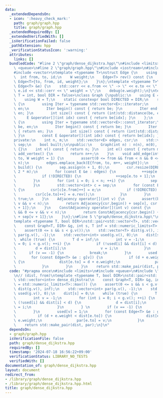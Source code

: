 ```yaml
---
data:
  _extendedDependsOn:
  - icon: ':heavy_check_mark:'
    path: graph/graph.hpp
    title: graph/graph.hpp
  _extendedRequiredBy: []
  _extendedVerifiedWith: []
  _isVerificationFailed: false
  _pathExtension: hpp
  _verificationStatusIcon: ':warning:'
  attributes:
    links: []
  bundledCode: "#line 2 \"graph/dense_dijkstra.hpp\"\n#include <limits>\n#include\
    \ <queue>\n#line 2 \"graph/graph.hpp\"\n#include <iostream>\n#include <cassert>\n\
    #include <vector>\ntemplate <typename T>\nstruct Edge {\n    using W = T;\n  \
    \  int from, to, id;\n    W weight;\n    Edge<T> rev() const {\n        return\
    \ Edge<T>{to, from, id, weight};\n    }\n};\ntemplate <typename T>\nvoid debug(const\
    \ Edge<T> &e) {\n    std::cerr << e.from << \" -> \" << e.to << \" id = \" <<\
    \ e.id << std::cerr << \" weight = \";\n    debug(e.weight);\n}\ntemplate <typename\
    \ T = int, bool DIR = false>\nclass Graph {\npublic:\n    using E = Edge<T>;\n\
    \    using W = T;\n    static constexpr bool DIRECTED = DIR;\n    struct Adjacency\
    \ {\n        using Iter = typename std::vector<E>::iterator;\n        Iter be,\
    \ en;\n        Iter begin() const { return be; }\n        Iter end() const { return\
    \ en; }\n        int size() const { return (int)std::distance(be, en); }\n   \
    \     E &operator[](int idx) const { return be[idx]; }\n    };\n    struct ConstAdjacency\
    \ {\n        using Iter = typename std::vector<E>::const_iterator;\n        Iter\
    \ be, en;\n        Iter begin() const { return be; }\n        Iter end() const\
    \ { return en; }\n        int size() const { return (int)std::distance(be, en);\
    \ }\n        const E &operator[](int idx) const { return be[idx]; }\n    };\n\n\
    private:\n    int n, m;\n    std::vector<E> edges, csr;\n    std::vector<int>\
    \ sep;\n    bool built;\n\npublic:\n    Graph(int n) : n(n), m(0), built(false)\
    \ {}\n    int v() const { return n; }\n    int e() const { return m; }\n    int\
    \ add_vertex() {\n        return n++;\n    }\n    void add_edge(int from, int\
    \ to, W weight = 1) {\n        assert(0 <= from && from < n && 0 <= to && to <\
    \ n);\n        edges.emplace_back(E{from, to, m++, weight});\n    }\n    void\
    \ build() {\n        sep.assign(n + 1, 0);\n        csr.resize(DIRECTED ? m :\
    \ 2 * m);\n        for (const E &e : edges) {\n            ++sep[e.from + 1];\n\
    \            if (!DIRECTED) {\n                ++sep[e.to + 1];\n            }\n\
    \        }\n        for (int i = 0; i < n; ++i) {\n            sep[i + 1] += sep[i];\n\
    \        }\n        std::vector<int> c = sep;\n        for (const E &e : edges)\
    \ {\n            csr[c[e.from]++] = e;\n            if (!DIRECTED) {\n       \
    \         csr[c[e.to]++] = e.rev();\n            }\n        }\n        built =\
    \ true;\n    }\n    Adjacency operator[](int v) {\n        assert(built && 0 <=\
    \ v && v < n);\n        return Adjacency{csr.begin() + sep[v], csr.begin() + sep[v\
    \ + 1]};\n    }\n    ConstAdjacency operator[](int v) const {\n        assert(built\
    \ && 0 <= v && v < n);\n        return ConstAdjacency{csr.begin() + sep[v], csr.begin()\
    \ + sep[v + 1]};\n    }\n};\n#line 5 \"graph/dense_dijkstra.hpp\"\n// (dist, from)\n\
    template <typename T, bool DIR>\nstd::pair<std::vector<T>, std::vector<int>> dense_dijkstra(\n\
    \    const Graph<T, DIR> &g, int s, T inf = std::numeric_limits<T>::max()) {\n\
    \    assert(0 <= s && s < g.v());\n    std::vector<T> dist(g.v(), inf);\n    std::vector<int>\
    \ par(g.v(), -1);\n    std::vector<int> used(g.v(), 0);\n    dist[s] = 0;\n  \
    \  while (true) {\n        T d = inf;\n        int v = -1;\n        for (int i\
    \ = 0; i < g.v(); ++i) {\n            if (!used[i] && dist[i] < d) {\n       \
    \         d = dist[i];\n                v = i;\n            }\n        } \n  \
    \      if (v == -1) {\n            break;\n        }\n        used[v] = 1;\n \
    \       for (const Edge<T> &e : g[v]) {\n            if (d + e.weight < dist[e.to])\
    \ {\n                dist[e.to] = d + e.weight;\n                par[e.to] = v;\n\
    \            }\n        }\n    }\n    return std::make_pair(dist, par);\n}\n"
  code: "#pragma once\n#include <limits>\n#include <queue>\n#include \"graph.hpp\"\
    \n// (dist, from)\ntemplate <typename T, bool DIR>\nstd::pair<std::vector<T>,\
    \ std::vector<int>> dense_dijkstra(\n    const Graph<T, DIR> &g, int s, T inf\
    \ = std::numeric_limits<T>::max()) {\n    assert(0 <= s && s < g.v());\n    std::vector<T>\
    \ dist(g.v(), inf);\n    std::vector<int> par(g.v(), -1);\n    std::vector<int>\
    \ used(g.v(), 0);\n    dist[s] = 0;\n    while (true) {\n        T d = inf;\n\
    \        int v = -1;\n        for (int i = 0; i < g.v(); ++i) {\n            if\
    \ (!used[i] && dist[i] < d) {\n                d = dist[i];\n                v\
    \ = i;\n            }\n        } \n        if (v == -1) {\n            break;\n\
    \        }\n        used[v] = 1;\n        for (const Edge<T> &e : g[v]) {\n  \
    \          if (d + e.weight < dist[e.to]) {\n                dist[e.to] = d +\
    \ e.weight;\n                par[e.to] = v;\n            }\n        }\n    }\n\
    \    return std::make_pair(dist, par);\n}\n"
  dependsOn:
  - graph/graph.hpp
  isVerificationFile: false
  path: graph/dense_dijkstra.hpp
  requiredBy: []
  timestamp: '2024-07-18 16:56:22+09:00'
  verificationStatus: LIBRARY_NO_TESTS
  verifiedWith: []
documentation_of: graph/dense_dijkstra.hpp
layout: document
redirect_from:
- /library/graph/dense_dijkstra.hpp
- /library/graph/dense_dijkstra.hpp.html
title: graph/dense_dijkstra.hpp
---
```

